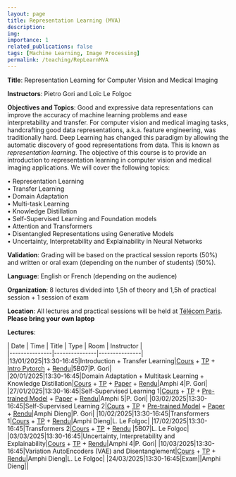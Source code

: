 ```yaml
---
layout: page
title: Representation Learning (MVA)
description:
img: 
importance: 1
related_publications: false
tags: [Machine Learning, Image Processing]
permalink: /teaching/RepLearnMVA
---
```


**Title**: Representation Learning for Computer Vision and Medical Imaging  

**Instructors**: Pietro Gori and Loïc Le Folgoc  

**Objectives and Topics**: Good and expressive data representations can improve the accuracy of machine learning problems and ease interpretability and transfer. For computer vision and medical imaging tasks, handcrafting good data representations, a.k.a. feature
engineering, was traditionally hard. Deep Learning has changed this paradigm by allowing the automatic discovery of good representations from data. This is known as *representation learning*. The objective of this course is to provide an introduction to representation learning in computer vision and medical imaging applications. We will cover the following topics:    

• Representation Learning  
• Transfer Learning  
• Domain Adaptation  
• Multi-task Learning  
• Knowledge Distillation  
• Self-Supervised Learning and Foundation models  
• Attention and Transformers  
• Disentangled Representations using Generative Models  
• Uncertainty, Interpretability and Explainability in Neural Networks  


**Validation**: Grading will be based on the practical session reports (50%) and written or oral exam (depending on the number of students) (50%).  

**Language**: English or French (depending on the audience)  


**Organization**: 8 lectures divided into 1,5h of theory and 1,5h of practical session + 1 session of exam  

**Location**: All lectures and practical sessions will be held at [Télécom Paris](https://www.telecom-paris.fr/fr/ecole/bref/acces-contact). **Please bring your own laptop** 

**Lectures**:  

| Date | Time | Title | Type | Room | Instructor |  
|---------------|---------------|---------------|  
|13/01/2025|13:30-16:45|Introduction + Transfer Learning|[Cours](https://partage.imt.fr/index.php/s/Pdt9FA9Xgm7J89x) + [TP](https://partage.imt.fr/index.php/s/FnNwsNBYWkcNsn5) + [Intro Pytorch](https://partage.imt.fr/index.php/s/jrny5JYQLnXb8yP) + [Rendu](https://partage.imt.fr/index.php/s/gPTsc4KECjDJDA6)|5B07|P. Gori|  
|20/01/2025|13:30-16:45|Domain Adaptation + Multitask Learning + Knowledge Distillation|[Cours](https://partage.imt.fr/index.php/s/Pdt9FA9Xgm7J89x) + [TP](https://partage.imt.fr/index.php/s/3MMLiRqRT83xfKY) + [Paper](https://partage.imt.fr/index.php/s/bBQaekwn4QeDjZP) + [Rendu](https://partage.imt.fr/index.php/s/fqyWY8cep3tf3WD)|Amphi 4|P. Gori| 
|27/01/2025|13:30-16:45|Self-Supervised Learning 1|[Cours](https://partage.imt.fr/index.php/s/TdXKAAkzqL7wH3g) + [TP](https://partage.imt.fr/index.php/s/rc5cfnNBSeigHPE) + [Pre-trained Model](https://partage.imt.fr/index.php/s/3YiGAsX8bjoAx3i) + [Paper](https://partage.imt.fr/index.php/s/AmKA64Yfri4CBbi) + [Rendu](https://partage.imt.fr/index.php/s/Ko3xmdffBDR69gN)|Amphi 5|P. Gori| 
|03/02/2025|13:30-16:45|Self-Supervised Learning 2|[Cours](https://partage.imt.fr/index.php/s/TdXKAAkzqL7wH3g) + [TP](https://partage.imt.fr/index.php/s/HBA3iCimydidsAZ) + [Pre-trained Model](https://partage.imt.fr/index.php/s/bSLoHRNHXqjfmpK) + [Paper](https://partage.imt.fr/index.php/s/SpDTxqKdzf8nmqQ) + [Rendu](https://partage.imt.fr/index.php/s/cPsBaXNsTGCfo6m)|Amphi Dieng|P. Gori| 
|10/02/2025|13:30-16:45|Transformers 1|[Cours](https://drive.google.com/file/d/13ZQ86M_PEczECBtpwyzwHSEYagJbrV7B/view?usp=sharing) + [TP](https://colab.research.google.com/drive/18EewP0WwmcevyZzs9Fhp1jhtizihdCIA?usp=drive_link) + [Rendu](https://partage.imt.fr/index.php/s/3BGTFgQRACtWw7J)|Amphi Dieng|L. Le Folgoc| 
|17/02/2025|13:30-16:45|Transformers 2|[Cours](https://drive.google.com/file/d/13ZQ86M_PEczECBtpwyzwHSEYagJbrV7B/view?usp=sharing) + [TP](https://colab.research.google.com/drive/1VpjLsbt1QCHUvcG9ODZ04o5yctlD7ktp?usp=drive_link) + [Rendu](https://partage.imt.fr/index.php/s/Gt9FKHAJS7TPQtk) |5B07|L. Le Folgoc| 
|03/03/2025|13:30-16:45|Uncertainty, Interpretability and Explainability|[Cours]() + [TP]() + [Rendu]()|Amphi 4|P. Gori|
|10/03/2025|13:30-16:45|Variation AutoEncoders (VAE) and Disentanglement|[Cours]() + [TP]() + [Rendu](https://partage.imt.fr/index.php/s/g6PZze9DzC8iA29)|Amphi Dieng|L. Le Folgoc| 
|24/03/2025|13:30-16:45|Exam||Amphi Dieng|| 


